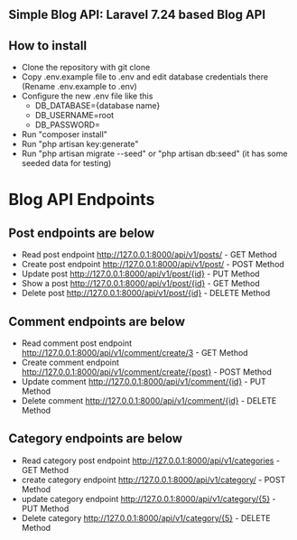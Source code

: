 ## Simple Blog API: Laravel 7.24 based Blog API

## How to install
* Clone the repository with git clone 
* Copy .env.example file to .env and edit database credentials there (Rename .env.example to .env) 
* Configure the new .env file like this 
    + DB_DATABASE={database name}
    + DB_USERNAME=root
    + DB_PASSWORD= 
* Run "composer install" 
* Run "php artisan key:generate" 
* Run "php artisan migrate --seed" or "php artisan db:seed" (it has some seeded data for testing) 

# Blog API Endpoints
## Post endpoints are below
* Read post endpoint http://127.0.0.1:8000/api/v1/posts/ - GET Method
* Create post endpoint http://127.0.0.1:8000/api/v1/post/ - POST Method
* Update post http://127.0.0.1:8000/api/v1/post/{id} - PUT Method
* Show a post http://127.0.0.1:8000/api/v1/post/{id} - GET Method
* Delete post http://127.0.0.1:8000/api/v1/post/{id} - DELETE Method

## Comment endpoints are below
* Read comment post endpoint http://127.0.0.1:8000/api/v1/comment/create/3 - GET Method
* Create comment endpoint http://127.0.0.1:8000/api/v1/comment/create/{post} - POST Method
* Update comment http://127.0.0.1:8000/api/v1/comment/{id} - PUT Method
* Delete comment http://127.0.0.1:8000/api/v1/comment/{id} - DELETE Method

## Category endpoints are below
* Read category post endpoint http://127.0.0.1:8000/api/v1/categories - GET Method
* create category endpoint http://127.0.0.1:8000/api/v1/category/ - POST Method
* update category endpoint http://127.0.0.1:8000/api/v1/category/{5} - PUT Method
* Delete category http://127.0.0.1:8000/api/v1/category/{5} - DELETE Method
